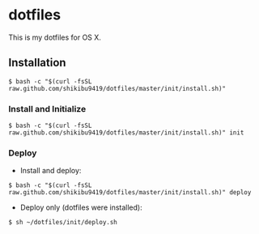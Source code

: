 # dotfiles
This is my dotfiles for OS X.

## Installation
```
$ bash -c "$(curl -fsSL raw.github.com/shikibu9419/dotfiles/master/init/install.sh)"
```

### Install and Initialize
```
$ bash -c "$(curl -fsSL raw.github.com/shikibu9419/dotfiles/master/init/install.sh)" init
```

### Deploy
- Install and deploy:
```
$ bash -c "$(curl -fsSL raw.github.com/shikibu9419/dotfiles/master/init/install.sh)" deploy
```

- Deploy only (dotfiles were installed):
```
$ sh ~/dotfiles/init/deploy.sh
```
